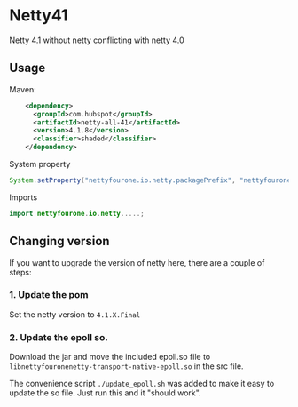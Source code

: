 # Netty41

Netty 4.1 without netty conflicting with netty 4.0

## Usage

Maven:

```xml
    <dependency>
      <groupId>com.hubspot</groupId>
      <artifactId>netty-all-41</artifactId>
      <version>4.1.8</version>
      <classifier>shaded</classifier>
    </dependency>
```

System property

```java
System.setProperty("nettyfourone.io.netty.packagePrefix", "nettyfourone");
```


Imports

```java
import nettyfourone.io.netty.....;
```

## Changing version

If you want to upgrade the version of netty here, there are a couple of steps:

### 1. Update the pom

Set the netty version to `4.1.X.Final`

### 2. Update the epoll so.

Download the jar and move the included epoll.so file to `libnettyfouronenetty-transport-native-epoll.so` in the src file.

The convenience script `./update_epoll.sh` was added to make it easy to update the so file. Just run this and it "should work".
